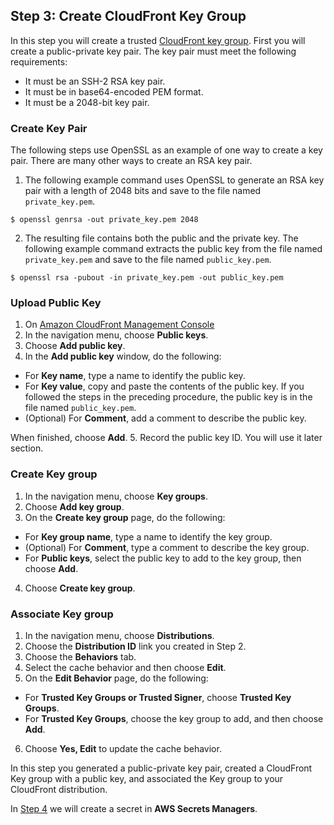 ## Step 3: Create CloudFront Key Group

In this step you will create a trusted [CloudFront key group](https://docs.aws.amazon.com/AmazonCloudFront/latest/DeveloperGuide/private-content-trusted-signers.html#choosing-key-groups-or-AWS-accounts). First you will create a public-private key pair. The key pair must meet the following requirements:
- It must be an SSH-2 RSA key pair.
- It must be in base64-encoded PEM format.
- It must be a 2048-bit key pair.


### Create Key Pair
The following steps use OpenSSL as an example of one way to create a key pair. There are many other ways to create an RSA key pair.
1. The following example command uses OpenSSL to generate an RSA key pair with a length of 2048 bits and save to the file named `private_key.pem`.
```
$ openssl genrsa -out private_key.pem 2048
```
2. The resulting file contains both the public and the private key. The following example command extracts the public key from the file named `private_key.pem` and save to the file named `public_key.pem`.
```
$ openssl rsa -pubout -in private_key.pem -out public_key.pem
```

### Upload Public Key
1. On [Amazon CloudFront Management Console](https://console.aws.amazon.com/cloudfront)
2. In the navigation menu, choose **Public keys**.
3. Choose **Add public key**.
4. In the **Add public key** window, do the following:
  - For **Key name**, type a name to identify the public key.
  - For **Key value**, copy and paste the contents of the public key. If you followed the steps in the preceding procedure, the public key is in the file named `public_key.pem`.
  - (Optional) For **Comment**, add a comment to describe the public key.  

  When finished, choose **Add**.
5. Record the public key ID. You will use it later section.

### Create Key group
1. In the navigation menu, choose **Key groups**.
2. Choose **Add key group**.
3. On the **Create key group** page, do the following:
 - For **Key group name**, type a name to identify the key group.
 - (Optional) For **Comment**, type a comment to describe the key group.
 - For **Public keys**, select the public key to add to the key group, then choose **Add**.
4. Choose **Create key group**.

### Associate Key group
1. In the navigation menu, choose **Distributions**.
2. Choose the **Distribution ID** link you created in Step 2.
3. Choose the **Behaviors** tab.
4. Select the cache behavior and then choose **Edit**.
5. On the **Edit Behavior** page, do the following:
 - For **Trusted Key Groups or Trusted Signer**, choose **Trusted Key Groups**.
 - For **Trusted Key Groups**, choose the key group to add, and then choose **Add**.
6. Choose **Yes, Edit** to update the cache behavior.

In this step you generated a public-private key pair, created a CloudFront Key group with a public key, and associated the Key group to your CloudFront distribution.

In [Step 4](../4-Create_Secrets_Manager/README.md) we will create a secret in **AWS Secrets Managers**.
